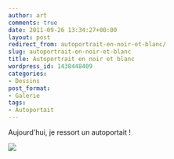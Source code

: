 ```yaml
---
author: art
comments: true
date: 2011-09-26 13:34:27+00:00
layout: post
redirect_from: autoportrait-en-noir-et-blanc/
slug: autoportrait-en-noir-et-blanc
title: Autoportrait en noir et blanc
wordpress_id: 1438448409
categories:
- Dessins
post_format:
- Galerie
tags:
- Autoportait
---
```


Aujourd'hui, je ressort un autoportait !

[![](https://static.irz.fr/2011/09/Arthur-2003-10-copy.png)](https://static.irz.fr/2011/09/Arthur-2003-10-copy.png)
